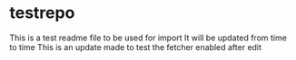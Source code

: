 # testrepo
This is a test readme file to be used for import
It will be updated from time to time
This is an update made to test the fetcher enabled after edit
